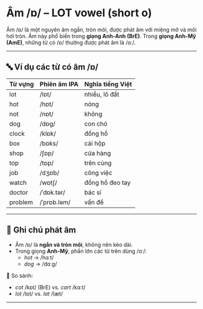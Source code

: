 # Âm /ɒ/ – LOT vowel (short o)

Âm /ɒ/ là một nguyên âm ngắn, tròn môi, được phát âm với miệng mở và môi hơi tròn. Âm này phổ biến trong **giọng Anh-Anh (BrE)**. Trong **giọng Anh-Mỹ (AmE)**, những từ có /ɒ/ thường được phát âm là /ɑː/.

---

## 🔤 Ví dụ các từ có âm /ɒ/

| Từ vựng   | Phiên âm IPA  | Nghĩa tiếng Việt         |
|-----------|----------------|--------------------------|
| lot       | /lɒt/          | nhiều, lô đất            |
| hot       | /hɒt/          | nóng                     |
| not       | /nɒt/          | không                    |
| dog       | /dɒɡ/          | con chó                  |
| clock     | /klɒk/         | đồng hồ                  |
| box       | /bɒks/         | cái hộp                  |
| shop      | /ʃɒp/          | cửa hàng                 |
| top       | /tɒp/          | trên cùng                |
| job       | /dʒɒb/         | công việc                |
| watch     | /wɒtʃ/         | đồng hồ đeo tay          |
| doctor    | /ˈdɒk.tər/     | bác sĩ                   |
| problem   | /ˈprɒb.ləm/    | vấn đề                   |

---

## 📌 Ghi chú phát âm
- Âm /ɒ/ là **ngắn và tròn môi**, không nên kéo dài.
- Trong giọng **Anh-Mỹ**, phần lớn các từ trên dùng /ɑː/:  
  - *hot* → /hɑːt/  
  - *dog* → /dɑːɡ/

🔁 So sánh:
- *cot* /kɒt/ (BrE) vs. *cart* /kɑːt/  
- *lot* /lɒt/ vs. *lat* /læt/

---
 
